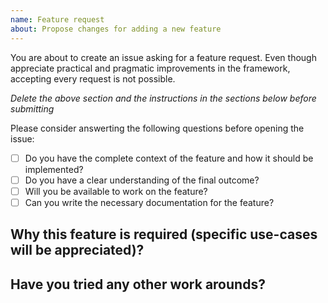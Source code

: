 ```yaml
---
name: Feature request
about: Propose changes for adding a new feature
---
```


<!-- CLICK "Preview" FOR INSTRUCTIONS IN A MORE READABLE FORMAT -->

You are about to create an issue asking for a feature request. Even though appreciate practical and pragmatic improvements in the framework, accepting every request is not possible.

*Delete the above section and the instructions in the sections below before submitting*

Please consider answerting the following questions before opening the issue:

- [ ] Do you have the complete context of the feature and how it should be implemented?
- [ ] Do you have a clear understanding of the final outcome?
- [ ] Will you be available to work on the feature?
- [ ] Can you write the necessary documentation for the feature?

## Why this feature is required (specific use-cases will be appreciated)?
<!-- YOUR ANSWER -->

## Have you tried any other work arounds?
<!-- YOUR ANSWER -->
